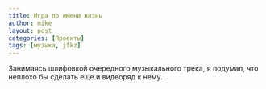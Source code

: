 ```yaml
---
title: Игра по имени жизнь
author: mike
layout: post
categories: [Проекты]
tags: [музыка, jfkz]
---
```

Занимаясь шлифовкой очередного музыкального трека, я подумал, что неплохо бы сделать еще и видеоряд к нему.